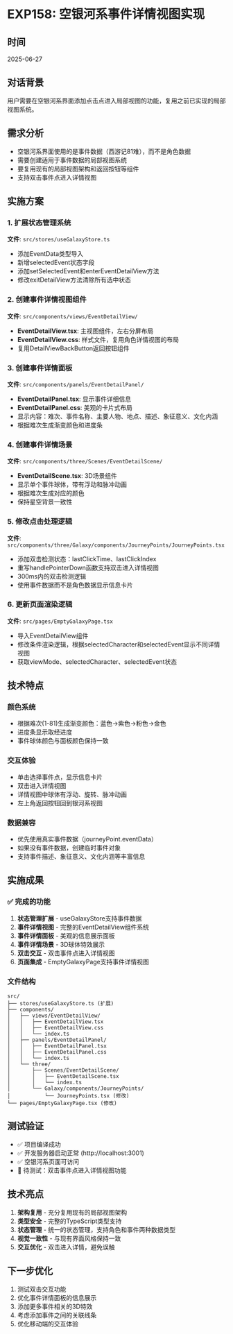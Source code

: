 # EXP158: 空银河系事件详情视图实现

## 时间
2025-06-27

## 对话背景
用户需要在空银河系界面添加点击点进入局部视图的功能，复用之前已实现的局部视图系统。

## 需求分析
- 空银河系界面使用的是事件数据（西游记81难），而不是角色数据
- 需要创建适用于事件数据的局部视图系统
- 要复用现有的局部视图架构和返回按钮等组件
- 支持双击事件点进入详情视图

## 实施方案

### 1. 扩展状态管理系统
**文件**: `src/stores/useGalaxyStore.ts`
- 添加EventData类型导入
- 新增selectedEvent状态字段
- 添加setSelectedEvent和enterEventDetailView方法
- 修改exitDetailView方法清除所有选中状态

### 2. 创建事件详情视图组件
**文件**: `src/components/views/EventDetailView/`
- **EventDetailView.tsx**: 主视图组件，左右分屏布局
- **EventDetailView.css**: 样式文件，复用角色详情视图的布局
- 复用DetailViewBackButton返回按钮组件

### 3. 创建事件详情面板
**文件**: `src/components/panels/EventDetailPanel/`
- **EventDetailPanel.tsx**: 显示事件详细信息
- **EventDetailPanel.css**: 美观的卡片式布局
- 显示内容：难次、事件名称、主要人物、地点、描述、象征意义、文化内涵
- 根据难次生成渐变颜色和进度条

### 4. 创建事件详情场景
**文件**: `src/components/three/Scenes/EventDetailScene/`
- **EventDetailScene.tsx**: 3D场景组件
- 显示单个事件球体，带有浮动和脉冲动画
- 根据难次生成对应的颜色
- 保持星空背景一致性

### 5. 修改点击处理逻辑
**文件**: `src/components/three/Galaxy/components/JourneyPoints/JourneyPoints.tsx`
- 添加双击检测状态：lastClickTime、lastClickIndex
- 重写handlePointerDown函数支持双击进入详情视图
- 300ms内的双击检测逻辑
- 使用事件数据而不是角色数据显示信息卡片

### 6. 更新页面渲染逻辑
**文件**: `src/pages/EmptyGalaxyPage.tsx`
- 导入EventDetailView组件
- 修改条件渲染逻辑，根据selectedCharacter和selectedEvent显示不同详情视图
- 获取viewMode、selectedCharacter、selectedEvent状态

## 技术特点

### 颜色系统
- 根据难次(1-81)生成渐变颜色：蓝色→紫色→粉色→金色
- 进度条显示取经进度
- 事件球体颜色与面板颜色保持一致

### 交互体验
- 单击选择事件点，显示信息卡片
- 双击进入详情视图
- 详情视图中球体有浮动、旋转、脉冲动画
- 左上角返回按钮回到银河系视图

### 数据兼容
- 优先使用真实事件数据（journeyPoint.eventData）
- 如果没有事件数据，创建临时事件对象
- 支持事件描述、象征意义、文化内涵等丰富信息

## 实施成果

### ✅ 完成的功能
1. **状态管理扩展** - useGalaxyStore支持事件数据
2. **事件详情视图** - 完整的EventDetailView组件系统
3. **事件详情面板** - 美观的信息展示面板
4. **事件详情场景** - 3D球体特效展示
5. **双击交互** - 双击事件点进入详情视图
6. **页面集成** - EmptyGalaxyPage支持事件详情视图

### 文件结构
```
src/
├── stores/useGalaxyStore.ts (扩展)
├── components/
│   ├── views/EventDetailView/
│   │   ├── EventDetailView.tsx
│   │   ├── EventDetailView.css
│   │   └── index.ts
│   ├── panels/EventDetailPanel/
│   │   ├── EventDetailPanel.tsx
│   │   ├── EventDetailPanel.css
│   │   └── index.ts
│   └── three/
│       ├── Scenes/EventDetailScene/
│       │   ├── EventDetailScene.tsx
│       │   └── index.ts
│       └── Galaxy/components/JourneyPoints/
│           └── JourneyPoints.tsx (修改)
└── pages/EmptyGalaxyPage.tsx (修改)
```

## 测试验证
- ✅ 项目编译成功
- ✅ 开发服务器启动正常 (http://localhost:3001)
- ✅ 空银河系页面可访问
- 🔄 待测试：双击事件点进入详情视图功能

## 技术亮点
1. **架构复用** - 充分复用现有的局部视图架构
2. **类型安全** - 完整的TypeScript类型支持
3. **状态管理** - 统一的状态管理，支持角色和事件两种数据类型
4. **视觉一致性** - 与现有界面风格保持一致
5. **交互优化** - 双击进入详情，避免误触

## 下一步优化
1. 测试双击交互功能
2. 优化事件详情面板的信息展示
3. 添加更多事件相关的3D特效
4. 考虑添加事件之间的关联线条
5. 优化移动端的交互体验
